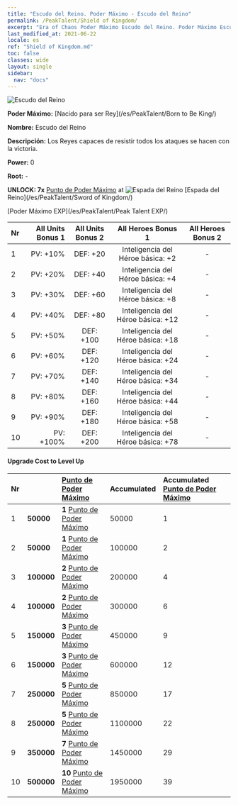 ```yaml
---
title: "Escudo del Reino. Poder Máximo - Escudo del Reino"
permalink: /PeakTalent/Shield of Kingdom/
excerpt: "Era of Chaos Poder Máximo Escudo del Reino. Poder Máximo Escudo del Reino. Escudo del Reino"
last_modified_at: 2021-06-22
locale: es
ref: "Shield of Kingdom.md"
toc: false
classes: wide
layout: single
sidebar:
  nav: "docs"
---
```


  ![Escudo del Reino](/images/pt/talent_4402.png)

  **Poder Máximo:** [Nacido para ser Rey](/es/PeakTalent/Born to Be King/)

  **Nombre:** Escudo del Reino

  **Descripción:** Los Reyes capaces de resistir todos los ataques se hacen con la victoria.

  **Power:** 0

  **Root:** -

  **UNLOCK: 7x** [Punto de Poder Máximo](/ItemsES/con_934/) at ![Espada del Reino](/images/pt/talent_4401.png) [Espada del Reino](/es/PeakTalent/Sword of Kingdom/)

  [Poder Máximo EXP](/es/PeakTalent/Peak Talent EXP/)

  | Nr | All Units Bonus 1 | All Units Bonus 2 | All Heroes Bonus 1 | All Heroes Bonus 2 |
  |:---|--------------:|:-------------:|:-------------:|:-------------:|
  | 1 | PV: +10% | DEF: +20 | Inteligencia del Héroe básica: +2 | - |
  | 2 | PV: +20% | DEF: +40 | Inteligencia del Héroe básica: +4 | - |
  | 3 | PV: +30% | DEF: +60 | Inteligencia del Héroe básica: +8 | - |
  | 4 | PV: +40% | DEF: +80 | Inteligencia del Héroe básica: +12 | - |
  | 5 | PV: +50% | DEF: +100 | Inteligencia del Héroe básica: +18 | - |
  | 6 | PV: +60% | DEF: +120 | Inteligencia del Héroe básica: +24 | - |
  | 7 | PV: +70% | DEF: +140 | Inteligencia del Héroe básica: +34 | - |
  | 8 | PV: +80% | DEF: +160 | Inteligencia del Héroe básica: +44 | - |
  | 9 | PV: +90% | DEF: +180 | Inteligencia del Héroe básica: +58 | - |
  | 10 | PV: +100% | DEF: +200 | Inteligencia del Héroe básica: +78 | - |


#### Upgrade Cost to Level Up

  | Nr | <i class="fas fa-coins"/> | [Punto de Poder Máximo](/ItemsES/con_934/) | Accumulated <i class="fas fa-coins"/> | Accumulated [Punto de Poder Máximo](/ItemsES/con_934/) |
  |:---|:--------------|:-------------|:-------------|:-------------|
  | 1 | **50000** | **1** [Punto de Poder Máximo](/ItemsES/con_934/) | 50000 | 1 |
  | 2 | **50000** | **1** [Punto de Poder Máximo](/ItemsES/con_934/) | 100000 | 2 |
  | 3 | **100000** | **2** [Punto de Poder Máximo](/ItemsES/con_934/) | 200000 | 4 |
  | 4 | **100000** | **2** [Punto de Poder Máximo](/ItemsES/con_934/) | 300000 | 6 |
  | 5 | **150000** | **3** [Punto de Poder Máximo](/ItemsES/con_934/) | 450000 | 9 |
  | 6 | **150000** | **3** [Punto de Poder Máximo](/ItemsES/con_934/) | 600000 | 12 |
  | 7 | **250000** | **5** [Punto de Poder Máximo](/ItemsES/con_934/) | 850000 | 17 |
  | 8 | **250000** | **5** [Punto de Poder Máximo](/ItemsES/con_934/) | 1100000 | 22 |
  | 9 | **350000** | **7** [Punto de Poder Máximo](/ItemsES/con_934/) | 1450000 | 29 |
  | 10 | **500000** | **10** [Punto de Poder Máximo](/ItemsES/con_934/) | 1950000 | 39 |
